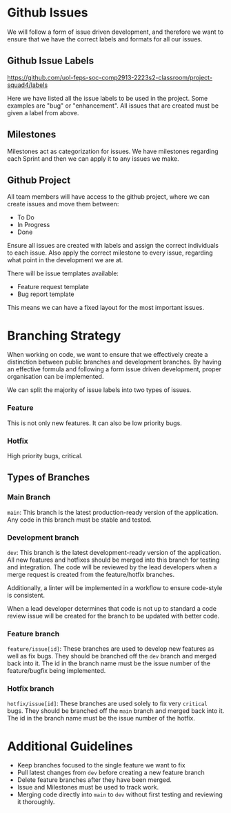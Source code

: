 # Github Issues

We will follow a form of issue driven development, and therefore we want to ensure that we have the correct labels and formats for all our issues.

## Github Issue Labels

https://github.com/uol-feps-soc-comp2913-2223s2-classroom/project-squad4/labels

Here we have listed all the issue labels to be used in the project. Some examples are "bug" or "enhancement".
All issues that are created must be given a label from above.

## Milestones

Milestones act as categorization for issues. We have milestones regarding each Sprint and then we can apply it to any issues we make.

## Github Project

All team members will have access to the github project, where we can create issues and move them between:

* To Do
* In Progress
* Done

Ensure all issues are created with labels and assign the correct individuals to each issue.
Also apply the correct milestone to every issue, regarding what point in the development we are at.

There will be issue templates available:

* Feature request template
* Bug report template

This means we can have a fixed layout for the most important issues.

# Branching Strategy

When working on code, we want to ensure that we effectively create a distinction between public branches and development branches. By having an effective formula and following a form issue driven development, proper organisation can be implemented.

We can split the majority of issue labels into two types of issues.

### Feature

This is not only new features.
It can also be low priority bugs.

### Hotfix

High priority bugs, critical.

## Types of Branches

### Main Branch

`main`: This branch is the latest production-ready version of the application. Any code in this branch must be stable and tested.

### Development branch

`dev`: This branch is the latest development-ready version of the application. All new features and hotfixes should be merged into this branch for testing and integration. The code will be reviewed by the lead developers when a merge request is created from the feature/hotfix branches. 

Additionally, a linter will be implemented in a workflow to ensure code-style is consistent.

When a lead developer determines that code is not up to standard a code review issue will be created for the branch to be updated with better code.

### Feature branch

`feature/issue[id]`: These branches are used to develop new features as well as fix bugs. They should be branched off the `dev` branch and merged back into it. The id in the branch name must be the issue number of the feature/bugfix being implemented.

### Hotfix branch

`hotfix/issue[id]`: These branches are used solely to fix very `critical` bugs. They should be branched off the `main` branch and merged back into it. The id in the branch name must be the issue number of the hotfix.

# Additional Guidelines

* Keep branches focused to the single feature we want to fix
* Pull latest changes from `dev` before creating a new feature branch
* Delete feature branches after they have been merged.
* Issue and Milestones must be used to track work.
* Merging code directly into `main` to `dev` without first testing and reviewing it thoroughly.

